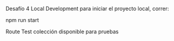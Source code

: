 Desafío 4
Local Development
para iniciar el proyecto local, correr:

npm run start

Route Test
colección disponible para pruebas

